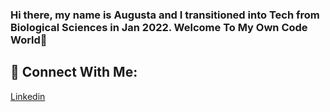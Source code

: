 ### Hi there, my name is Augusta and I transitioned into Tech from Biological Sciences in Jan 2022. Welcome To My Own Code World👋


<!--
#Let's get to know me more.

--MSc Data Science [University of Essex](https://www.essex.ac.uk/) from Applied Biology and Biotechnology 💻


--Curently, I am building and mastering my skills in problem solving, getting data insights and properly communicating the results to stakeholders as well as acquire skills in Artificial Intelligences through :

 --🔭 I recently graduated from the [Code First Girls](https://codefirstgirls.com) Nanodegree program under Data Specialization and my place was sponsored by KFC UK and Ireland.
 --🌱 I’m currently learning to become and remain a valuable Data Scientist by constantly improving on my programming languauge skills from taking numerous online courses and youtube videos on coding.
  --💃🏽 I'm cuurently an Ambassador to [Showcode's Athena Community](https://showcode.io/) and also open to helping more tech communities that may find my time valuable.
 --📜 I’m currently taking a Google Analytics Course bootcamp online, as well as more courses to help with improving on my Data Visualization skills.
 --📜 I'm working on my problem solving skills and learning to build a great portfolio.
 --👭 I'm open to collaborate and work on projects with any one or company.
-- 🤔 I’m looking for help with mentorship and guides on becoming better at programming.
-- 💬 Ask me about everything about Data and Personal Development, especially as a blackgirl from an underrepresented ethnicity.
 --📫 How to reach me: [augustaebereonuodafin@gmail.com]
-- 😄 Pronouns: She/Her
-- ⚡ Fun fact: I enjoy to experiment with cooking recipes



 --🤝 Connect With Me:
--[Linkedin](https://linkedin.com/in/augustaebereonuodafin/)

 --💻 Technical Skills:
-- ![MySQL](https://img.shields.io/badge/mysql-%2300f.svg?style=for-the-badge&logo=mysql&logoColor=white),![RStudio](https://img.shields.io/badge/RStudio-4285F4?style=for-the-badge&logo=rstudio&logoColor=white),![Visual Studio Code](https://img.shields.io/badge/Visual%20Studio%20Code-0078d7.svg?style=for-the-badge&logo=visual-studio-code&logoColor=white),![Markdown](https://img.shields.io/badge/markdown-%23000000.svg?style=for-the-badge&logo=markdown&logoColor=white),![Python](https://img.shields.io/badge/python-3670A0?style=for-the-badge&logo=python&logoColor=ffdd54),![R](https://img.shields.io/badge/r-%23276DC3.svg?style=for-the-badge&logo=r&logoColor=white),![Matplotlib](https://img.shields.io/badge/Matplotlib-%23ffffff.svg?style=for-the-badge&logo=Matplotlib&logoColor=black),![NumPy](https://img.shields.io/badge/numpy-%23013243.svg?style=for-the-badge&logo=numpy&logoColor=white),![Pandas](https://img.shields.io/badge/pandas-%23150458.svg?style=for-the-badge&logo=pandas&logoColor=white),![Plotly](https://img.shields.io/badge/Plotly-%233F4F75.svg?style=for-the-badge&logo=plotly&logoColor=white),![scikit-learn](https://img.shields.io/badge/scikit--learn-%23F7931E.svg?style=for-the-badge&logo=scikit-learn&logoColor=white)



-->

## 🤝 Connect With Me:
[Linkedin](https://linkedin.com/in/augustaebereonuodafin/)



